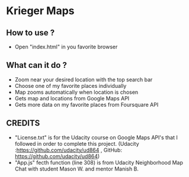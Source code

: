 # Krieger Maps


## How to use ?
* Open "index.html" in you favorite browser

## What can it do ?
* Zoom near your desired location with the top search bar
* Choose one of my favorite places individually
* Map zooms automatically when location is chosen  
* Gets map and locations from Google Maps API
* Gets more data on my favorite places from Foursquare API

## CREDITS
* "License.txt" is for the Udacity course on Google Maps API's that I followed in order to complete this project. (Udacity :https://github.com/udacity/ud864 , GitHub: https://github.com/udacity/ud864)
* "App.js" fecth function (line 308) is from Udacity Neighborhood Map Chat with student Mason W. and mentor Manish B.
